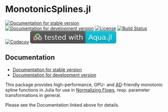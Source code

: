# MonotonicSplines.jl

[![Documentation for stable version](https://img.shields.io/badge/docs-stable-blue.svg)](https://bat.github.io/MonotonicSplines.jl/stable)
[![Documentation for development version](https://img.shields.io/badge/docs-dev-blue.svg)](https://bat.github.io/MonotonicSplines.jl/dev)
[![License](http://img.shields.io/badge/license-MIT-brightgreen.svg?style=flat)](LICENSE.md)
[![Build Status](https://github.com/bat/MonotonicSplines.jl/workflows/CI/badge.svg?branch=main)](https://github.com/bat/MonotonicSplines.jl/actions?query=workflow%3ACI)
[![Codecov](https://codecov.io/gh/bat/MonotonicSplines.jl/branch/main/graph/badge.svg)](https://codecov.io/gh/bat/MonotonicSplines.jl)
[![Aqua QA](https://raw.githubusercontent.com/JuliaTesting/Aqua.jl/master/badge.svg)](https://github.com/JuliaTesting/Aqua.jl)


## Documentation

* [Documentation for stable version](https://bat.github.io/MonotonicSplines.jl/stable)
* [Documentation for development version](https://bat.github.io/MonotonicSplines.jl/dev)

This package provides high-performance, GPU- and
[AD](https://en.wikipedia.org/wiki/Automatic_differentiation)-friendly
monotonic spline functions in Julia for use in
[Normalizing Flows](https://en.wikipedia.org/wiki/Flow-based_generative_model),
resp. parameter transformations in general.

Please see the Documentation linked above for details.
